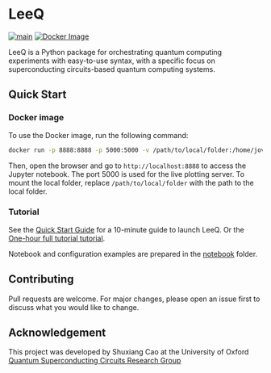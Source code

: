 # LeeQ

[![main](https://github.com/ShuxiangCao/LeeQ/actions/workflows/test.yaml/badge.svg)](https://github.com/ShuxiangCao/LeeQ/actions/workflows/test.yaml) [![Docker Image](https://github.com/ShuxiangCao/LeeQ/actions/workflows/docker_image.yaml/badge.svg)](https://github.com/ShuxiangCao/LeeQ/actions/workflows/docker_image.yaml)

LeeQ is a Python package for orchestrating quantum computing experiments with easy-to-use syntax, with a specific focus
on superconducting circuits-based quantum computing systems.

## Quick Start 

### Docker image
To use the Docker image, run the following command:

```bash
docker run -p 8888:8888 -p 5000:5000 -v /path/to/local/folder:/home/jovyan/work ghcr.io/shuxiangcao/leeq:latest
```

Then, open the browser and go to `http://localhost:8888` to access the Jupyter notebook. The port 5000 is used for the
live plotting server. To mount the local folder, replace `/path/to/local/folder` with the path to the local folder.

### Tutorial

See the [Quick Start Guide](docs/quick_start.md) for a 10-minute guide to launch LeeQ. Or the [One-hour full tutorial tutorial](docs/tutorial.md).

Notebook and configuration examples are prepared in the [notebook](notebooks) folder.

## Contributing

Pull requests are welcome. For major changes, please open an issue first to discuss what you would like to change.

## Acknowledgement

This project was developed by Shuxiang Cao at the University of Oxford [Quantum Superconducting Circuits Research Group](https://leeklab.org/)  
